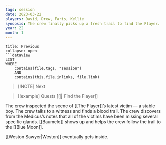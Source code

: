 ```yaml
---
tags: session
date: 2023-03-22
players: David, Drew, Faris, Kellie
synopsis: The crew finally picks up a fresh trail to find the Flayer.
year: 22
month: 1
---
```

```ad-done
title: Previous
collapse: open
```dataview
LIST
WHERE 
	contains(file.tags, "session")
	AND
	contains(this.file.inlinks, file.link)
```

> [!NOTE] Next
> 

> [!example] Quests
> [[📜 Find the Flayer]]


The crew inspected the scene of [[The Flayer]]’s latest victim — a stable boy. The crew talks to a witness and finds a blood trail. The crew discovers from the Medicus’s notes that all of the victims have been missing several specific glands. [[Baumelo]] shows up and helps the crew follow the trail to the [[Blue Moon]].

[[Weston Sawyer|Weston]] eventually gets inside.